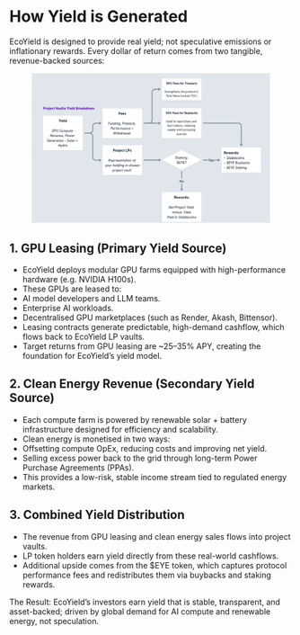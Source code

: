 # How Yield is Generated

EcoYield is designed to provide real yield; not speculative emissions or inflationary rewards. Every dollar of return comes from two tangible, revenue-backed sources:

<figure><img src="../.gitbook/assets/Screenshot 2025-09-06 at 00.50.10.png" alt=""><figcaption></figcaption></figure>

## 1. GPU Leasing (Primary Yield Source)

* EcoYield deploys modular GPU farms equipped with high-performance hardware (e.g. NVIDIA H100s).
* These GPUs are leased to:
* AI model developers and LLM teams.
* Enterprise AI workloads.
* Decentralised GPU marketplaces (such as Render, Akash, Bittensor).
* Leasing contracts generate predictable, high-demand cashflow, which flows back to EcoYield LP vaults.
* Target returns from GPU leasing are \~25–35% APY, creating the foundation for EcoYield’s yield model.

## 2. Clean Energy Revenue (Secondary Yield Source)

* Each compute farm is powered by renewable solar + battery infrastructure designed for efficiency and scalability.
* Clean energy is monetised in two ways:
* Offsetting compute OpEx, reducing costs and improving net yield.
* Selling excess power back to the grid through long-term Power Purchase Agreements (PPAs).
* This provides a low-risk, stable income stream tied to regulated energy markets.

## 3. Combined Yield Distribution

* The revenue from GPU leasing and clean energy sales flows into project vaults.
* LP token holders earn yield directly from these real-world cashflows.
* Additional upside comes from the $EYE token, which captures protocol performance fees and redistributes them via buybacks and staking rewards.

The Result: EcoYield’s investors earn yield that is stable, transparent, and asset-backed; driven by global demand for AI compute and renewable energy, not speculation.
